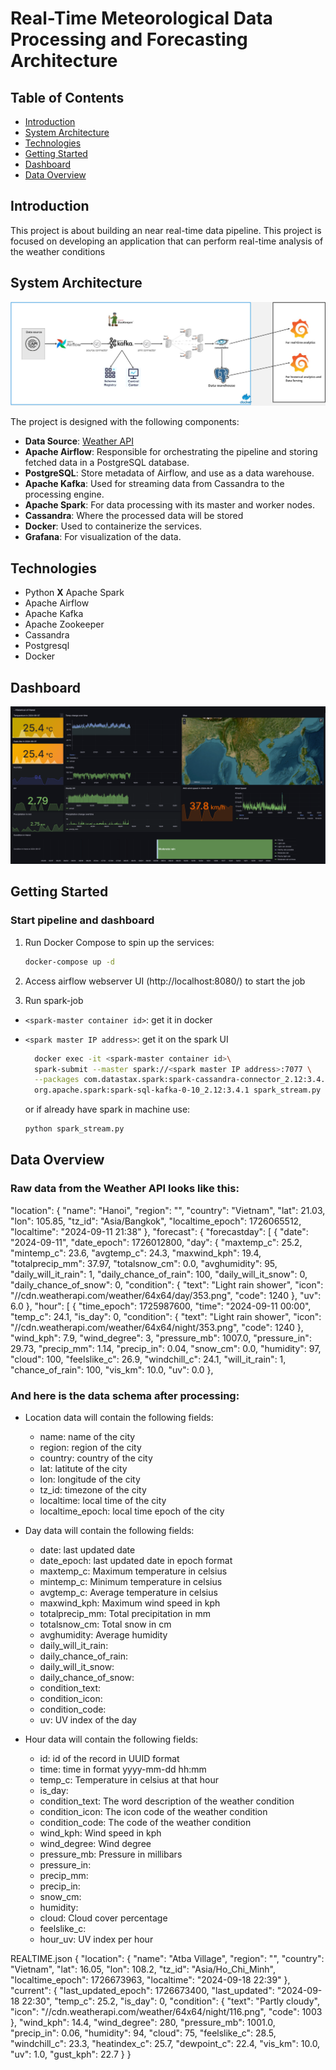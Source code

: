 # Real-Time Meteorological Data Processing and Forecasting Architecture

## Table of Contents
- [Introduction](#introduction)
- [System Architecture](#system-architecture)
- [Technologies](#technologies)
- [Getting Started](#getting-started)
- [Dashboard](#dashboard)
- [Data Overview](#data-overview)

## Introduction

This project is about building an near real-time data pipeline. This project is focused on developing an application that can perform real-time analysis of the weather conditions
## System Architecture

![System Architecture](images/system_architecture.jpg)

The project is designed with the following components:

- **Data Source**: [Weather API](https://www.weatherapi.com/)
- **Apache Airflow**: Responsible for orchestrating the pipeline and storing fetched data in a PostgreSQL database.
- **PostgreSQL**: Store metadata of Airflow, and use as a data warehouse.
- **Apache Kafka**: Used for streaming data from Cassandra to the processing engine.
- **Apache Spark**: For data processing with its master and worker nodes.
- **Cassandra**:  Where the processed data will be stored
- **Docker**: Used to containerize the services.
- **Grafana**: For visualization of the data.


## Technologies
- Python **X** Apache Spark
- Apache Airflow
- Apache Kafka
- Apache Zookeeper
- Cassandra
- Postgresql
- Docker

## Dashboard
![weather monitor](images/dashboard_historical.png)

## Getting Started

### Start pipeline and dashboard

1. Run Docker Compose to spin up the services:
    ```bash
    docker-compose up -d
    ```

2. Access airflow webserver UI (http://localhost:8080/) to start the job


3. Run spark-job
  - `<spark-master container id>`: get it in docker
  - `<spark master IP address>`: get it on the spark UI

    ```bash
      docker exec -it <spark-master container id>\
      spark-submit --master spark://<spark master IP address>:7077 \
      --packages com.datastax.spark:spark-cassandra-connector_2.12:3.4.1,\
      org.apache.spark:spark-sql-kafka-0-10_2.12:3.4.1 spark_stream.py
    ```

    or if already have spark in machine use:

    ```bash
    python spark_stream.py
    ```

  ## Data Overview

### Raw data from the Weather API looks like this:

"location": {
        "name": "Hanoi",
        "region": "",
        "country": "Vietnam",
        "lat": 21.03,
        "lon": 105.85,
        "tz_id": "Asia/Bangkok",
        "localtime_epoch": 1726065512,
        "localtime": "2024-09-11 21:38"
    },
    "forecast": {
        "forecastday": [
            {
                "date": "2024-09-11",
                "date_epoch": 1726012800,
                "day": {
                    "maxtemp_c": 25.2,
                    "mintemp_c": 23.6,
                    "avgtemp_c": 24.3,
                    "maxwind_kph": 19.4,
                    "totalprecip_mm": 37.97,
                    "totalsnow_cm": 0.0,
                    "avghumidity": 95,
                    "daily_will_it_rain": 1,
                    "daily_chance_of_rain": 100,
                    "daily_will_it_snow": 0,
                    "daily_chance_of_snow": 0,
                    "condition": {
                        "text": "Light rain shower",
                        "icon": "//cdn.weatherapi.com/weather/64x64/day/353.png",
                        "code": 1240
                    },
                    "uv": 6.0
                },
                "hour": [
                    {
                        "time_epoch": 1725987600,
                        "time": "2024-09-11 00:00",
                        "temp_c": 24.1,
                        "is_day": 0,
                        "condition": {
                            "text": "Light rain shower",
                            "icon": "//cdn.weatherapi.com/weather/64x64/night/353.png",
                            "code": 1240
                        },
                        "wind_kph": 7.9,
                        "wind_degree": 3,
                        "pressure_mb": 1007.0,
                        "pressure_in": 29.73,
                        "precip_mm": 1.14,
                        "precip_in": 0.04,
                        "snow_cm": 0.0,
                        "humidity": 97,
                        "cloud": 100,
                        "feelslike_c": 26.9,
                        "windchill_c": 24.1,
                        "will_it_rain": 1,
                        "chance_of_rain": 100,
                        "vis_km": 10.0,
                        "uv": 0.0
                    },

### And here is the data schema after processing:

- Location data will contain the following fields:
    - name: name of the city
    - region: region of the city
    - country: country of the city
    - lat: latitute of the city
    - lon: longitude of the city
    - tz_id: timezone of the city
    - localtime: local time of the city
    - localtime_epoch: local time epoch of the city

- Day data will contain the following fields:
    - date: last updated date
    - date_epoch: last updated date in epoch format
    - maxtemp_c: Maximum temperature in celsius
    - mintemp_c: Minimum temperature in celsius
    - avgtemp_c: Average temperature in celsius
    - maxwind_kph: Maximum wind speed in kph
    - totalprecip_mm: Total precipitation in mm
    - totalsnow_cm: Total snow in cm
    - avghumidity: Average humidity
    - daily_will_it_rain:
    - daily_chance_of_rain:
    - daily_will_it_snow:
    - daily_chance_of_snow:
    - condition_text:
    - condition_icon:
    - condition_code:
    - uv: UV index of the day


- Hour data will contain the following fields:
    - id: id of the record in UUID format
    - time: time in format yyyy-mm-dd hh:mm
    - temp_c: Temperature in celsius at that hour
    - is_day:
    - condition_text: The word description of the weather condition
    - condition_icon: The icon code of the weather condition
    - condition_code: The code of the weather condition
    - wind_kph: Wind speed in kph
    - wind_degree: Wind degree
    - pressure_mb: Pressure in millibars
    - pressure_in:
    - precip_mm:
    - precip_in:
    - snow_cm:
    - humidity:
    - cloud: Cloud cover percentage
    - feelslike_c:
    - hour_uv: UV index per hour

REALTIME.json
{
    "location": {
        "name": "Atba Village",
        "region": "",
        "country": "Vietnam",
        "lat": 16.05,
        "lon": 108.2,
        "tz_id": "Asia/Ho_Chi_Minh",
        "localtime_epoch": 1726673963,
        "localtime": "2024-09-18 22:39"
    },
    "current": {
        "last_updated_epoch": 1726673400,
        "last_updated": "2024-09-18 22:30",
        "temp_c": 25.2,
        "is_day": 0,
        "condition": {
            "text": "Partly cloudy",
            "icon": "//cdn.weatherapi.com/weather/64x64/night/116.png",
            "code": 1003
        },
        "wind_kph": 14.4,
        "wind_degree": 280,
        "pressure_mb": 1001.0,
        "precip_in": 0.06,
        "humidity": 94,
        "cloud": 75,
        "feelslike_c": 28.5,
        "windchill_c": 23.3,
        "heatindex_c": 25.7,
        "dewpoint_c": 22.4,
        "vis_km": 10.0,
        "uv": 1.0,
        "gust_kph": 22.7
    }
}
